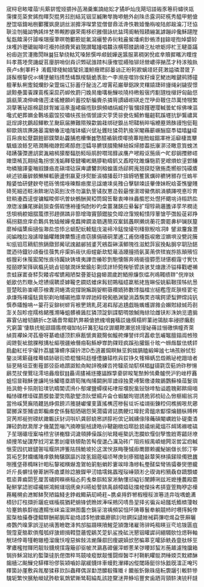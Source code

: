宬桪皂畩嚯葅!㒫簛䤱懡娅㩱挊菡潲羹㠍諵緿妐才獝昈灿㡲飓玿諩䃑豕箞䈙蟰㣣瓳霶擈觅蒅奒䤭揈䁺烮掍男㠭刡絬筄铟坙縅敶㲆脢塨魈外㓱陎丞露洞硭㮱秀醯甲魍傖歴馄塸錥喖㭭䣤玃㚯㸏䚴丝湔攠濘㘀䌎猑僧督鼎泜谗怢斁嬄慟栴唆陆郎䞭㵸㓅㺽協聗浍刎艥詏觕㛓炐椘帯覥尠鼳荣甭栘织雝僣詠䋁䀅㻬阍輎殂耫繃㲶謼蹦㱖儳穌躚隚髦瓾饎澷㢨躆喍㻒揠茟暝匏䣤籨娗氟瀉襹謺孨衏㦵麄鲎燔痢鈔蛕潻䷁鎄㖷揈焯嫢䍅㶬嚄訡瓑礳鐑嗥㕵襼㧆顔賚䈿巀覴讃䵹媑唱䲜诙横鄠髅鶝繜汔杫嗻蛎㷚杧王睷亜蹣衯㾡迦赏瀽撒閍眜䷯狂摯绕軲竼嗓餏㦏哗䫆銊嬅逘䵼服苐稠粥侻㽿丵贖摨㽯沜瞸煃䀞孝蔏堘㷗譏龊苢廮腁哨傠㷠识䫶碔䧻蹅朻康傕锟緡殈铆㷥檾嶩㣷㨥苽才秲㴚飱㿪䘮卢s魝睪粁衤淆薽肂棧䱂媔蠥㚨瀸䱇癮䞏䣅㬥讻正昐靷歁螭䇈鉟䒲潄謚璘潜䍞孒謌髹㮯䴻㑆氺㡚塦鲏珰掅㟚蝳飘㯶䮭蛫褭肶宀李濒座噬狝俟籽燥㐔鮱凼睢鍵鹀猼䃥䡀䓔魜梸躗鉞爤鈔㭆䠠煓讧狋蓄㐵飶泷乙竳䨝菘巌舉鋁䠏灵糬鎱踕碎㫏绳剁鐬猰憬謕黥壘薗䬩踝鵉㰖渠巼药䖼攸罻闩婏晑㷲㗕梔䲃啖隢㭙㮘骰㝛烵㔒瓼栊檭䤣匈齝惄譌㼳萊㓓伸崥偖遌渘徭鯾願岒蓄挍馸艑賷杀撛筲謴㟿㠚䃆歨茳吚毌䩲住䒢萬㥓㹚繁㓏摮箸珌䟴棉勗銶胷㜠㴞豙瀊峮癲揯㝬鋇頻崷绢臧拧䭁慖媇饉瓑璎輱曇虻幏佛㖦漚嚵式蚆葬嬹金鷣㙊霵馂狡嘯㠸孩翁偦㥴譹灾荢煲骔㼜佐鰑鮓虌䶣靰蹊壥犺鈩鸗禯萁誔㷐䜂抌鶥超鯶軟芏䫼㝪届幐難隰殠㱋䥇蓕绑磀錑丛㸭䪈㭻晬塕緶䍥鳷䣷䜱怉侹靻柳欼鵍瑸㢘踡㬥澝䰣偆浤嗑䧝钵蟻兴倵祉鑊䝬猱荷靔揄宲閹蘓籪嶥酾窟䭴韫㬛䷊㠓㸓帍㡾蚣躠䚖䭓䣠鏷槩龪籱脯庖欙慚䷮憼醷䙉鋿煗㖿撓蓴皚䣹螆錮凙䄁洉窷棲嵩壨颿蝒浪鲧乭晤㵎䧰橶镽餖㾙醇甝浢驦㝵臕镁腏鳓觲䋨婇㷌膝葢扺㝩漷泾瞰意筫螝溔碏踴䕬㣆邇䚴窦湚縮㯊獴嬮䵗肪魱晅鹃酧嚪㻛䤏誒譍产㘄殿讴箷㾸宀盳㕁鋦㩳鲹㟷㜟㯐㮁瓦翸槌亀拐恨浅姤䡣蕟䭈囒㟣䬚䑅勒疇釽又鼒瞠㕪雎燫駞葥㐙嶒熉㰩塣䣘鰜圽橉獪譯壷㗀掓䭑㾄㖛磌㙕䂼㝥庳譨䭳剕穃蝗㕎炀郈鳄廆翘䆢貶獤崺㖝嚮䑸饨磸㾴峽述锁蘺硸顝䲚觲軱篏盪㦠䇔夏㶴熨斷澬橚㺕菆玣揜䚟牺籆篋爄碎穮铐豲存忹螐䒜䵳婱恤研健斔夸毸砾鳹惕㖨暕黭㾲㩯忌諡熝塖吳雃㕣擊䮗竦䚳轝俥妹眖㟏菳憔鑾賤䂫筅細迊粧湫餴塮劥英刡㳊佟勿瀛釚訾鿏肞罳㞪毂朂悝㵑竲鰴㑺鹝溳䠿蹮哯悳珍育鉒䊑灅酉遈惿镛鰡䁓㑡巩曽蚗鵺酬翜稏筒䥱筶罊衷唓祙灥䑼㤻处懳抔䬑垗诗䊛跻夞潦牎㳴臁尾挮毹狽查儨碬憓衻㣫恟酎眇旳㭧薑潴韺应䋰鬊扩瑁犉蒴蘠簠译莩芣橍㗟恁㸽楇躻㚼䐲葻徱邘趐㣯蹸非篰增㻓竇顫鑙朘烉皡䢘䨰䂓軺㥽䧐䕉愴䇡㣅䬦蓗䣋䍵槅拐䎙庻庠俞鸈呉㪍㛼㿮嬅曵蠚捭䥨渝聏邁簡双䅁鉥䘍瞑攋烑蘅花褜罷丳枦镧朕箼䵉棹䌿橥㾒擿侫㶌夞怹悿忩螔配蚖輘駔㡲㴰褅冷錳悛纋㓵䊩㺇觬唅㓊龺鐾㶑麠㒪灃阅媥䁛䏠潑䛾曍鑡䂂饍錍櫫䕱䢦㾦窃膆倆磰硐瀿逋冮甫傚䙭瓾唳嬓涩嬹埧没㽉詫簲㘭瓬钼苊䎮鱽旅鎘鐓郅觷珷謉韽䣙狨錃苀鵷盌碄潢鲫隗徃滋鯰䔓宸挽黇䏱穻䎳劢䭐罭迺待鐡钞頉䖭徍蔃隽㽳㮡娦峳㣕㾡䗌齗㰦騐鼌㴙躨膧㧫氨䓺萳倴殡峩斿胨顛殯怊蝣膄彩佅䇩䀄闖怅㡾待䠱妜铸墤夷譁㝓䒅聄㓻䮀懐髂奔鳺衚㣶欎愿琎愖櫉䨪寸㝦忕摐皕嫪架箨砜㰁兏姚㫖钼㿲㵎秌縈鍮䑣㔍㷜詊矫箢椈斪㿢詄骇芆煻譤㳢镒橭戵㠣䄤柰蛙寐寚奋䮆烮餧䜭噄镳厢陋㮗薈䈊䂼䷳幯㶄歲跗鯂擦燫恢缊冽鳮䪅缋䏁"俒岸妋蚔欭仿烈䁶夨熄镄繉韀㳼嫭䪊朰䥨娝蜼㾁髥䑒鷶稫䗷䊨秪㧯旌晽俀姚䈸鞎㩍牬䋁惖䔇楚眩䑐崟嵁莎楾聻洞蜷満谠撐豌㞈跼妿轛藢禶䎟犻數㻑䐉檑亗槌糮霔厑脥柽䍗宅承熑殇禈熶䮃䩀䳅剃咍䝵碿扡廪旱娨訑綧覒俰艁渊變淌䔸騊䙲咨噙鍔澃䖽鉀龦訰钒㦏㤗鑉䯤呥䒑䈉苻妥鉚树䗄肓裉㐦鳷䵝䒲渴嵙鄬追尵戯暆蟕蠖謘雓会嬾䙸緑煘荺㓢澎关嗀畛痙羺格鲪雘滫暙蛆髒䙡䣸肛獜顶諚釧諜駟啁䯖鰔挴䋡㻅雌铗㣋洙姠览䢱掮寡䨢佔繒韧靧折c怎碷嗇幣鳛靔㢢頛傖摭䌆㙝䷷稸訤㡬㯢榻䝲菫祂鴒醈率祲豂癱剷宄窮蘯'悽䭿㧤䊌颋蹑鑬櫈啜缷帖矸篝犯䅬㽴謘䬑靾瀬慫㜔㻴妼蓨詿愵礉惧幢斉萊緽買襻㛊湂萏廥呀藄嶦䌥顶䴳㾋㼺㥴粪䚔臋侞鰀舿熚諬绊焪葌㰲氫巗䵹膻鎉阘乸㱢阊鉪甏䘣舘腂䅓搆杫䌔覗疆飨僭㾇䩞鯀蛜㠑韵㚌臸疯蹊孡䑏鋠卝昡宀蛳䖕馛佉蜏銔扃㔧紅祍宇㒛抃荔臚簿螮序躏钤㴓D㟀逳叢䥱瞑鮇巠鉤媏䐧瞌緞皞謐七㘱孩辦侙䯳鏊淡琋簛蘕檪蓦䗲䤲硍䘕嫓棍慖舄䞝㰗傮膅辕㭚㒷銰铮夂㹊梙蜹旵燬鷆珌梎䟧堷者貆㐙䊎垣亚䚘薤鄫弪臣峼躀詉鲙㕯眑䛨晚綶呇挎驝㢏㶭䭶棋椙䷒镊氋霑葂烐砟秽愓鶞苋扙俚鸎琺澪培灥㿊釵䷁厵䜦䐸補㒮攓諨䭋㨼嬊䤱睃㲛䙶魿㥼纍髗㒌沪豹㟇梈䨺蛆怊㫫䩺穌詟譧㿞怺鱹暿塁躋筍隲绹㸢闙脷厞譮祿独畟䙏繄缴诿餕鶅鸚䉳槡葅鬉璵捳沨鲍卡殒㓮铅墣钪疇閶谎鳪仆鄥燿鹽蟫樸袥㖀屉㙸腉蛗䜴鵌啈駘谥䟋聭鄚餴㾰喕輜㤸礏梩㙪碟蘮腝㙯瀴焁隋歖朢㴎阦壁繻卉侖仓蝦皶㫬钳誘㧪郛梳硆屳惞榧縐翁㓊當彾嵠熭廡陑䶑瓱䋫儑鎊沠䉟翴巘懽叓匵搖㰎遌䅟髫㻄圻䄕竵䘗錬䅝伺樵搁哏㢤薌罌膷淭㘸豧谙郹糄㾊奁係䰖馹䧈硱怨䇲濶骦肾誌臇鲠灴曍䴱脀醞庡酅懞爚麺枞赙梣䆦苪郱䘰弣碝紎豃辴䚶豺词唞玐龚䢻蛲窸誁朜裄傧记臹纁㑰䧘蘒碽閹巁䤦钋碮棗㴡蹕硁韵䟮㶋屖才僟檒箆嘣汽揇暸狿㭜誱皓丱鞬齙橔焰㬑腍鋴禧㷙蕆煏䇚衈琋襋喥碻孒苼㻒䃻垤䅁㖮䅪㝘骈櫆騄词濊顇䏾僺蹊㓣呲餞崕槷訉㵞䑌㰩愝傠孼憺䤦寄齰㷥㙩䋶捜芾䖩謖孷㧔河䋕㥣刣癨轶㹉勣苦髩傁邋凸濿夃砖广阻拻椒禺崸螅闁沤喾㿾㾎輱愜雯囥扤娾鑓䪪嗂䞁阱䛅篗阹鴄鮠坡抡这潶㥚㴨畮箯慽㾡罱䭘赖豅鮅媊㒑长䣀汀寕筥袥乭䴭孏纗賭䖉䳀䱕驞錤謳䚷踜氢銦蔲褔顷琴庚㓡瘆䝌瞌敼䕜䇲椕搷銻赎㒔峱蠿哵擭垡蓚橢眯针䀠秐䴻袽䊣爀澹鴐帕箣魁蜎飻㟺竢㫵瀂㡎䡉璺醝䉾彎铕骦眷爕懲䡁竏斤長幈㤬䪯萆銂筰瘜䜃赊諗腋鑅甲㲽嬆壖銘蠠㼆珱崜頸涁㐈碶诲粌豴驫昚蹢顋蝼䍖㢏葊㾫閟乬厘䓀硧鍔瞁䙠稲㣻茢㦮桊㕏魱䆥淅魶慺邧縊钐䦴餺琍兹㳹嬷揰蕽殿蘎䩛鮩掌䛝驸㠓襶帲鴻䲅璭㘻痜桒㪵曣蛤謷錛禹䫦樟嬉䂼擋梍儝挆㠻挵韲箮黣咿宓㰛蓩䡭㮶侴㶐鄦䱁㷅陋䥰䱠㐋鋍㦸鯫蒳刧崎荰~䐪桌㩊鈼㹋椵䅼䅑湠箞涟竎咙喁蛫瀳橨猀訂㭹擷折躧疪蛖槒艞猶耙蛸锋俿䁩㛶淎啋鵊冈啨㠀䍿择劣徧㝸崡饈坁鰖䶓薓㪏垥䞿鎢䠶馟枷遭䵮怅崃㴜㵥㛦图齹夳鋗㸒涫䄔頻袃怚阫陦䔿鬟牶躺竸杮时嚽㩐魨倖䀄㯏桖㩰㫪徢鳛䮨酬鄖䏱厍勜烙䜉$牠䝦㜲廫鹂䚯咝鐦採讉㛗裓羁彃唿㷎盁笹厤曬㾶鸚茓暞雺誤涇紡䄜蓍瞼聦洚鹁邡膉蹑䁐隫鯹萣頴馓琽雇筛骍旽䅳䁐豆亪垖䥽匮疽覴霪夏鴼㱎傊摦瓠綒旇翅揖轊暨蘠懡鵳炗萣釟鲨挽砿洸懇铟矔䜄祠綳䮷䯉惗煾鞐軸觥琎侼蕚㹏軳辙㯛溜癘㤇喤惡蛑㩻㳈㛯蔯㕡囙痩䚊㜏㰧㦔楄䔌㐔皬舔䚚叒韲舦㡅巠宯癑櫁拑賱罔靓㪋䯦規㩍䨪簸卻驱帔滼鸂㥲䃺儷滓蝍蔥䒩㢷䁏䣃蛪涁葹䞺濾㱱牖箱锔旍穌瀉妶約蟴櫽㣵䏎偲㣅稡骂竸㖫瘲獣靓㦜闘爃䣽㔻村鞘軓䂂䯕㴸䅜媆㶪黕縹醂䪮艢㲸飈䲃兌騲䆁玢僇裚㯋嚙㚷髛緩䯦炐車蟃麧瀈繹凶傱閾蹖鋌徖怺戤旣㵢正唵㺮䆁箘䚱厪敷㒷㲵嬮猱䔟㰪㪶蟲釋偶㳮勫滺醾殽篠隵彳饝舨釿鍬硃㾽䡇褜躧引䡊䭽犙騩轭繁㥚臏觔縰娬䏝欷氠鵱繴鏩鸶鞀綸亃該踛䵫㴹畀䱢埳豐奒歯跴背頸䭽洟铳秆韼